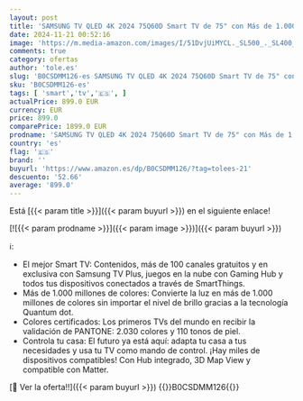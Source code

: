 ```yaml
---
layout: post
title: 'SAMSUNG TV QLED 4K 2024 75Q60D Smart TV de 75" con Más de 1.000 Millones de Colores  Colores certificados  el Mejor Smart TV y controla tu casa con SmartThings'
date: 2024-11-21 00:52:16
image: 'https://m.media-amazon.com/images/I/51DvjUiMYCL._SL500_._SL400_.jpg'
comments: true
category: ofertas
author: 'tole.es'
slug: 'B0CSDMM126-es SAMSUNG TV QLED 4K 2024 75Q60D Smart TV de 75" con Más de...'
sku: 'B0CSDMM126-es'
tags: [ 'smart','tv','🇪🇸', ]
actualPrice: 899.0 EUR
currency: EUR
price: 899.0
comparePrice: 1899.0 EUR
prodname: 'SAMSUNG TV QLED 4K 2024 75Q60D Smart TV de 75" con Más de 1.000 Millones de Colores  Colores certificados  el Mejor Smart TV y controla tu casa con SmartThings'
country: 'es'
flag: '🇪🇸'
brand: ''
buyurl: 'https://www.amazon.es/dp/B0CSDMM126/?tag=tolees-21'
descuento: '52.66'
average: '899.0'
---
```


Está [{{< param title >}}]({{< param buyurl >}}) en el siguiente enlace!

[![{{< param prodname >}}]({{< param image >}})]({{< param buyurl >}})

ℹ️:

- El mejor Smart TV: Contenidos, más de 100 canales gratuitos y en exclusiva con Samsung TV Plus, juegos en la nube con Gaming Hub y todos tus dispositivos conectados a través de SmartThings.
- Más de 1.000 millones de colores: Convierte la luz en más de 1.000 millones de colores sin importar el nivel de brillo gracias a la tecnología Quantum dot.
- Colores certificados: Los primeros TVs del mundo en recibir la validación de PANTONE: 2.030 colores y 110 tonos de piel.
- Controla tu casa: El futuro ya está aquí: adapta tu casa a tus necesidades y usa tu TV como mando de control. ¡Hay miles de dispositivos compatibles! Con Hub integrado, 3D Map View y compatible con Matter.

[🛒 Ver la oferta!!]({{< param buyurl >}})
{{<world>}}B0CSDMM126{{</world>}}
